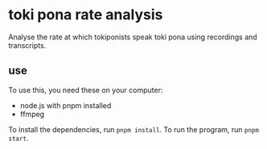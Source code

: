 # toki pona rate analysis

Analyse the rate at which tokiponists speak toki pona using recordings and transcripts.

## use

To use this, you need these on your computer:

-   node.js with pnpm installed
-   ffmpeg

To install the dependencies, run `pnpm install`. To run the program, run `pnpm start`.

